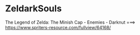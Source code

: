 # ZeldarkSouls
The Legend of Zelda: The Minish Cap - Enemies - Darknut ===>  https://www.spriters-resource.com/fullview/64168/
